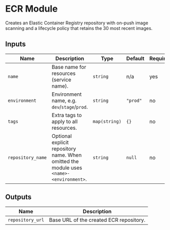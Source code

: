# ECR Module

Creates an Elastic Container Registry repository with on-push image scanning and a lifecycle policy that retains the 30 most recent images.

## Inputs

| Name | Description | Type | Default | Required |
|------|-------------|------|---------|----------|
| `name` | Base name for resources (service name). | `string` | n/a | yes |
| `environment` | Environment name, e.g. `dev`/`stage`/`prod`. | `string` | `"prod"` | no |
| `tags` | Extra tags to apply to all resources. | `map(string)` | `{}` | no |
| `repository_name` | Optional explicit repository name. When omitted the module uses `<name>-<environment>`. | `string` | `null` | no |

## Outputs

| Name | Description |
|------|-------------|
| `repository_url` | Base URL of the created ECR repository. |
